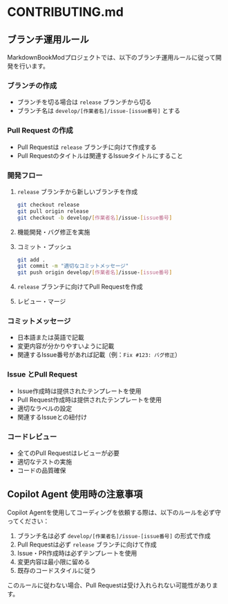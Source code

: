 # CONTRIBUTING.md

## ブランチ運用ルール

MarkdownBookModプロジェクトでは、以下のブランチ運用ルールに従って開発を行います。

### ブランチの作成

- ブランチを切る場合は `release` ブランチから切る
- ブランチ名は `develop/[作業者名]/issue-[issue番号]` とする

### Pull Request の作成

- Pull Requestは `release` ブランチに向けて作成する
- Pull Requestのタイトルは関連するIssueタイトルにすること

### 開発フロー

1. `release` ブランチから新しいブランチを作成
   ```bash
   git checkout release
   git pull origin release
   git checkout -b develop/[作業者名]/issue-[issue番号]
   ```

2. 機能開発・バグ修正を実施

3. コミット・プッシュ
   ```bash
   git add .
   git commit -m "適切なコミットメッセージ"
   git push origin develop/[作業者名]/issue-[issue番号]
   ```

4. `release` ブランチに向けてPull Requestを作成

5. レビュー・マージ

### コミットメッセージ

- 日本語または英語で記載
- 変更内容が分かりやすいように記載
- 関連するIssue番号があれば記載（例：`Fix #123: バグ修正`）

### Issue とPull Request

- Issue作成時は提供されたテンプレートを使用
- Pull Request作成時は提供されたテンプレートを使用
- 適切なラベルの設定
- 関連するIssueとの紐付け

### コードレビュー

- 全てのPull Requestはレビューが必要
- 適切なテストの実施
- コードの品質確保

## Copilot Agent 使用時の注意事項

Copilot Agentを使用してコーディングを依頼する際は、以下のルールを必ず守ってください：

1. ブランチ名は必ず `develop/[作業者名]/issue-[issue番号]` の形式で作成
2. Pull Requestは必ず `release` ブランチに向けて作成
3. Issue・PR作成時は必ずテンプレートを使用
4. 変更内容は最小限に留める
5. 既存のコードスタイルに従う

このルールに従わない場合、Pull Requestは受け入れられない可能性があります。